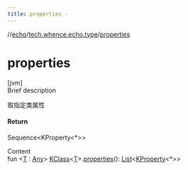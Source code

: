 ```yaml
---
title: properties -
---
```

//[echo](../index.md)/[tech.whence.echo.type](index.md)/[properties](properties.md)



# properties  
[jvm]  
Brief description  


取指定类属性



#### Return  


Sequence<KProperty<*>>

  
Content  
fun <[T](properties.md) : [Any](https://kotlinlang.org/api/latest/jvm/stdlib/kotlin/-any/index.html)> [KClass](https://kotlinlang.org/api/latest/jvm/stdlib/kotlin.reflect/-k-class/index.html)<[T](properties.md)>.[properties](properties.md)(): [List](https://kotlinlang.org/api/latest/jvm/stdlib/kotlin.collections/-list/index.html)<[KProperty](https://kotlinlang.org/api/latest/jvm/stdlib/kotlin.reflect/-k-property/index.html)<*>>  



